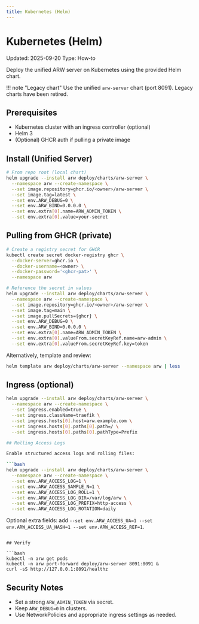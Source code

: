 ```yaml
---
title: Kubernetes (Helm)
---
```


# Kubernetes (Helm)

Updated: 2025-09-20
Type: How‑to

Deploy the unified ARW server on Kubernetes using the provided Helm chart.

!!! note "Legacy chart"
    Use the unified `arw-server` chart (port 8091). Legacy charts have been retired.

## Prerequisites
- Kubernetes cluster with an ingress controller (optional)
- Helm 3
- (Optional) GHCR auth if pulling a private image

## Install (Unified Server)

```bash
# From repo root (local chart)
helm upgrade --install arw deploy/charts/arw-server \
  --namespace arw --create-namespace \
  --set image.repository=ghcr.io/<owner>/arw-server \
  --set image.tag=latest \
  --set env.ARW_DEBUG=0 \
  --set env.ARW_BIND=0.0.0.0 \
  --set env.extra[0].name=ARW_ADMIN_TOKEN \
  --set env.extra[0].value=your-secret
```

## Pulling from GHCR (private)

```bash
# Create a registry secret for GHCR
kubectl create secret docker-registry ghcr \
  --docker-server=ghcr.io \
  --docker-username=<owner> \
  --docker-password='<ghcr-pat>' \
  --namespace arw

# Reference the secret in values
helm upgrade --install arw deploy/charts/arw-server \
  --namespace arw --create-namespace \
  --set image.repository=ghcr.io/<owner>/arw-server \
  --set image.tag=main \
  --set image.pullSecrets={ghcr} \
  --set env.ARW_DEBUG=0 \
  --set env.ARW_BIND=0.0.0.0 \
  --set env.extra[0].name=ARW_ADMIN_TOKEN \
  --set env.extra[0].valueFrom.secretKeyRef.name=arw-admin \
  --set env.extra[0].valueFrom.secretKeyRef.key=token
```

Alternatively, template and review:

```bash
helm template arw deploy/charts/arw-server --namespace arw | less
```

## Ingress (optional)

```bash
helm upgrade --install arw deploy/charts/arw-server \
  --namespace arw --create-namespace \
  --set ingress.enabled=true \
  --set ingress.className=traefik \
  --set ingress.hosts[0].host=arw.example.com \
  --set ingress.hosts[0].paths[0].path=/ \
  --set ingress.hosts[0].paths[0].pathType=Prefix

## Rolling Access Logs

Enable structured access logs and rolling files:

```bash
helm upgrade --install arw deploy/charts/arw-server \
  --namespace arw --create-namespace \
  --set env.ARW_ACCESS_LOG=1 \
  --set env.ARW_ACCESS_SAMPLE_N=1 \
  --set env.ARW_ACCESS_LOG_ROLL=1 \
  --set env.ARW_ACCESS_LOG_DIR=/var/log/arw \
  --set env.ARW_ACCESS_LOG_PREFIX=http-access \
  --set env.ARW_ACCESS_LOG_ROTATION=daily
```

Optional extra fields: add `--set env.ARW_ACCESS_UA=1 --set env.ARW_ACCESS_UA_HASH=1 --set env.ARW_ACCESS_REF=1`.
```

## Verify

```bash
kubectl -n arw get pods
kubectl -n arw port-forward deploy/arw-server 8091:8091 &
curl -sS http://127.0.0.1:8091/healthz
```

## Security Notes
- Set a strong `ARW_ADMIN_TOKEN` via secret.
- Keep `ARW_DEBUG=0` in clusters.
- Use NetworkPolicies and appropriate ingress settings as needed.
